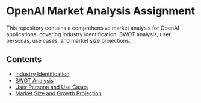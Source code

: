 # OpenAI Market Analysis Assignment

This repository contains a comprehensive market analysis for OpenAI applications, covering industry identification, SWOT analysis, user personas, use cases, and market size projections.

## Contents

- [Industry Identification](Industry-Identification.md)
- [SWOT Analysis](SWOT-Analysis.md)
- [User Persona and Use Cases](User-Persona-and-Use-Cases.md)
- [Market Size and Growth Projection](Market-Size-and-Growth-Projection.md)
